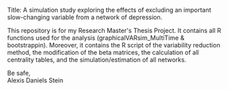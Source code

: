Title: A simulation study exploring the effects of excluding an important slow-changing variable from a network of depression.

This repository is for my Research Master's Thesis Project. It contains all R functions used for the analysis (graphicalVARsim_MultiTime & bootstrappin). Moreover, it contains the R script of the variability reduction method, the modification of the beta matrices, the calculation of all centrality tables, and the simulation/estimation of all networks.




Be safe,  
Alexis Daniels Stein
